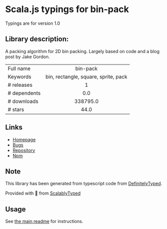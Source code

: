 
# Scala.js typings for bin-pack

Typings are for version 1.0

## Library description:
A packing algorithm for 2D bin packing. Largely based on code and a blog post by Jake Gordon.

|                    |                 |
| ------------------ | :-------------: |
| Full name          | bin-pack |
| Keywords           | bin, rectangle, square, sprite, pack |
| # releases         | 1 |
| # dependents       | 0.0 |
| # downloads        | 338795.0 |
| # stars            | 44.0 |

## Links
- [Homepage](https://github.com/bryanburgers/bin-pack)
- [Bugs](https://github.com/bryanburgers/bin-pack/issues)
- [Repository](https://github.com/bryanburgers/bin-pack)
- [Npm](https://www.npmjs.com/package/bin-pack)
    


## Note
This library has been generated from typescript code from [DefinitelyTyped](https://definitelytyped.org).

Provided with :purple_heart: from [ScalablyTyped](https://github.com/oyvindberg/ScalablyTyped)

## Usage
See [the main readme](../../readme.md) for instructions.


